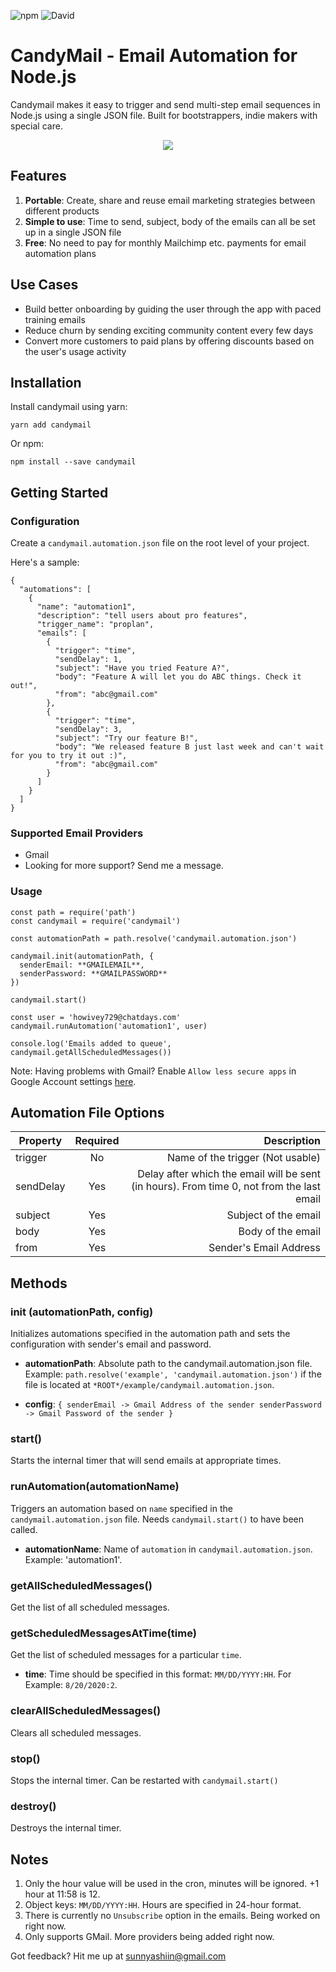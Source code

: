 ![npm](https://img.shields.io/npm/v/candymail)
![David](https://img.shields.io/david/bdcorps/candymail)

# CandyMail - Email Automation for Node.js
Candymail makes it easy to trigger and send multi-step email sequences in Node.js using a single JSON file. Built for bootstrappers, indie makers with special care. 

<p align="center">
  <img src="https://github.com/bdcorps/candymail/blob/main/web.PNG?raw=true" />
</p>

## Features
1. **Portable**: Create, share and reuse email marketing strategies between different products 
2. **Simple to use**: Time to send, subject, body of the emails can all be set up in a single JSON file
3. **Free**: No need to pay for monthly Mailchimp etc. payments for email automation plans

## Use Cases
- Build better onboarding by guiding the user through the app with paced training emails
- Reduce churn by sending exciting community content every few days
- Convert more customers to paid plans by offering discounts based on the user's usage activity

## Installation
Install candymail using yarn:
```
yarn add candymail
```
Or npm:
```
npm install --save candymail
```
## Getting Started
### Configuration
Create a `candymail.automation.json` file on the root level of your project. 

Here's a sample:
```
{
  "automations": [
    {
      "name": "automation1",
      "description": "tell users about pro features",
      "trigger_name": "proplan",
      "emails": [
        {
          "trigger": "time",
          "sendDelay": 1,
          "subject": "Have you tried Feature A?",
          "body": "Feature A will let you do ABC things. Check it out!",
          "from": "abc@gmail.com"
        },
        {
          "trigger": "time",
          "sendDelay": 3,
          "subject": "Try our feature B!",
          "body": "We released feature B just last week and can't wait for you to try it out :)",
          "from": "abc@gmail.com"
        }
      ]
    }
  ]
}
```

### Supported Email Providers
- Gmail
- Looking for more support? Send me a message.

### Usage
```
const path = require('path')
const candymail = require('candymail')

const automationPath = path.resolve('candymail.automation.json')

candymail.init(automationPath, {
  senderEmail: **GMAILEMAIL**,
  senderPassword: **GMAILPASSWORD**
})

candymail.start()

const user = 'howivey729@chatdays.com'
candymail.runAutomation('automation1', user)

console.log('Emails added to queue', candymail.getAllScheduledMessages())
```
Note: Having problems with Gmail? Enable `Allow less secure apps`  in Google Account settings [here](!https://myaccount.google.com/lesssecureapps).

## Automation File Options
| Property        | Required           | Description  |
| ------------- |:-------------:| -----:|
| trigger     | No | Name of the trigger (Not usable) |
| sendDelay      | Yes | Delay after which the email will be sent (in hours). From time 0, not from the last email |
| subject | Yes  | Subject of the email |
| body | Yes | Body of the email |
| from | Yes | Sender's Email Address |

## Methods
### init (automationPath, config)
Initializes automations specified in the automation path and sets the configuration with sender's email and password.
- **automationPath**: Absolute path to the candymail.automation.json file. Example: `path.resolve('example', 'candymail.automation.json')` if the file is located at `*ROOT*/example/candymail.automation.json`.

- **config**: ```{
  senderEmail -> Gmail Address of the sender
  senderPassword -> Gmail Password of the sender
}```

### start()
Starts the internal timer that will send emails at appropriate times. 

### runAutomation(automationName)
Triggers an automation based on `name` specified in the `candymail.automation.json` file. Needs `candymail.start()` to have been called.
- **automationName**: Name of `automation` in `candymail.automation.json`. Example: 'automation1'.

### getAllScheduledMessages()
Get the list of all scheduled messages. 

### getScheduledMessagesAtTime(time)
Get the list of scheduled messages for a particular `time`. 
- **time**: Time should be specified in this format: `MM/DD/YYYY:HH`. For Example: `8/20/2020:2`.

### clearAllScheduledMessages()
Clears all scheduled messages.

### stop()
Stops the internal timer. Can be restarted with `candymail.start()`

### destroy()
Destroys the internal timer. 


## Notes
1. Only the hour value will be used in the cron, minutes will be ignored. +1 hour at 11:58 is 12.
2. Object keys: `MM/DD/YYYY:HH`. Hours are specified in 24-hour format. 
3. There is currently no `Unsubscribe` option in the emails. Being worked on right now.
4. Only supports GMail. More providers being added right now.  

Got feedback? Hit me up at <a href="mailto:sunnyashiin@gmail.com">sunnyashiin@gmail.com</a>
